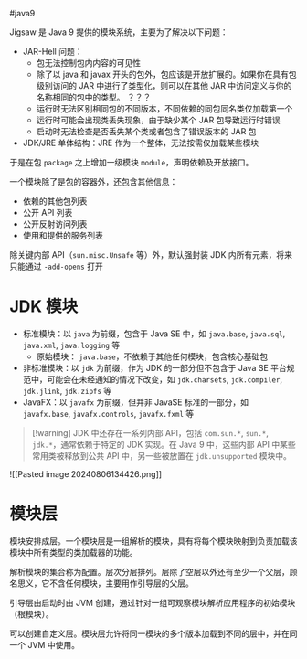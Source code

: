 #java9 

Jigsaw 是 Java 9 提供的模块系统，主要为了解决以下问题：
* JAR-Hell 问题：
    * 包无法控制包内内容的可见性
    * 除了以 java 和 javax 开头的包外，包应该是开放扩展的。如果你在具有包级别访问的 JAR 中进行了类型化，则可以在其他 JAR 中访问定义与你的名称相同的包中的类型。 ？？？
    * 运行时无法区别相同包的不同版本，不同依赖的同包同名类仅加载第一个
    * 运行时可能会出现类丢失现象，由于缺少某个 JAR 包导致运行时错误
    * 启动时无法检查是否丢失某个类或者包含了错误版本的 JAR 包
* JDK/JRE 单体结构：JRE 作为一个整体，无法按需仅加载某些模块

于是在包 `package` 之上增加一级模块 `module`，声明依赖及开放接口。

一个模块除了是包的容器外，还包含其他信息：
* 依赖的其他包列表
* 公开 API 列表
* 公开反射访问列表
* 使用和提供的服务列表

除关键内部 API（`sun.misc.Unsafe` 等）外，默认强封装 JDK 内所有元素，将来只能通过 `-add-opens` 打开

# JDK 模块

* 标准模块：以 `java` 为前缀，包含于 Java SE 中，如 `java.base`, `java.sql`, `java.xml`, `java.logging` 等
    * 原始模块： `java.base`，不依赖于其他任何模块，包含核心基础包
* 非标准模块：以 `jdk` 为前缀，作为 JDK 的一部分但不包含于 Java SE 平台规范中，可能会在未经通知的情况下改变，如 `jdk.charsets`, `jdk.compiler`, `jdk.jlink`, `jdk.zipfs` 等
* JavaFX：以 `javafx` 为前缀，但并非 JavaSE 标准的一部分，如 `javafx.base`, `javafx.controls`, `javafx.fxml` 等

> [!warning] JDK 中还存在一系列内部 API，包括 `com.sun.*`, `sun.*`, `jdk.*`，通常依赖于特定的 JDK 实现。在 Java 9 中，这些内部 API 中某些常用类被释放到公共 API 中，另一些被放置在 `jdk.unsupported` 模块中。

![[Pasted image 20240806134426.png]]

# 模块层

模块安排成层。一个模块层是一组解析的模块，具有将每个模块映射到负责加载该模块中所有类型的类加载器的功能。

解析模块的集合称为配置。层次分层排列。层除了空层以外还有至少一个父层，顾名思义，它不含任何模块，主要用作引导层的父层。

引导层由启动时由 JVM 创建，通过针对一组可观察模块解析应用程序的初始模块（根模块）。

可以创建自定义层。模块层允许将同一模块的多个版本加载到不同的层中，并在同一个 JVM 中使用。